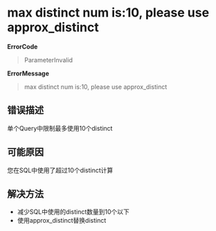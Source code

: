 # max distinct num is:10, please use approx_distinct
**ErrorCode**
> ParameterInvalid

**ErrorMessage**
> max distinct num is:10, please use approx_distinct

## 错误描述
单个Query中限制最多使用10个distinct

## 可能原因
您在SQL中使用了超过10个distinct计算

## 解决方法
- 减少SQL中使用的distinct数量到10个以下
- 使用approx_distinct替换distinct